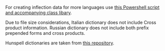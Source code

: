For creating inflection data for more languages use [this Powershell script and accompanying class libary](https://gist.github.com/anezih/5e0fc6d68c9166fe2ea3ffc05bc68476).

Due to file size considerations, Italian dictionary does not include Cross product information. Russian dictionary does not include both prefix prepended forms and cross products.

Hunspell dictionaries are taken from [this repository](https://github.com/titoBouzout/Dictionaries).
